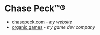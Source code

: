 # Chase Peck™®
- [chasepeck.com](https://chasepeck.com) - *my website*
- [organic.games](https://organic.games) - *my game dev company*
